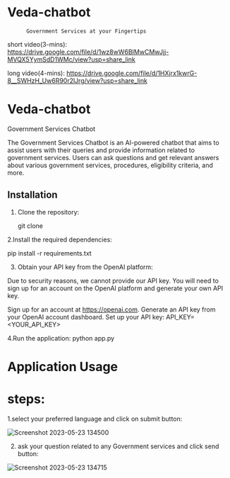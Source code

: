 # Veda-chatbot 
          Government Services at your Fingertips
short video(3-mins):
https://drive.google.com/file/d/1wz8wW6BIMwCMwJjj-MVQX5YymSdD1WMc/view?usp=share_link

long video(4-mins):
https://drive.google.com/file/d/1HXjrx1kwrG-8__SWHzH_Uw6R90r2lJrg/view?usp=share_link

# Veda-chatbot
Government Services Chatbot

The Government Services Chatbot is an AI-powered chatbot that aims to assist users with their queries and provide information related to government services. Users can ask questions and get relevant answers about various government services, procedures, eligibility criteria, and more.

## Installation

1. Clone the repository:

  
   git clone <repositorylink>

 2.Install the required dependencies:

pip install -r requirements.txt

 3. Obtain your API key from the OpenAI platform:

Due to security reasons, we cannot provide our API key. You will need to sign up for an account on the OpenAI platform and generate your own API key.

Sign up for an account at https://openai.com.
Generate an API key from your OpenAI account dashboard.
Set up your API key:
API_KEY=<YOUR_API_KEY>

4.Run the application:
python app.py
  
# Application Usage


# steps:


1.select your preferred language and click on submit button:


![Screenshot 2023-05-23 134500](https://github.com/ranjithkiran123/Veda_chatbot/assets/92369725/85e4500c-e5de-4849-8e7a-8a56c50ee3f2)



2. ask your question related to any Government services and click send button:


![Screenshot 2023-05-23 134715](https://github.com/ranjithkiran123/Veda_chatbot/assets/92369725/93213aa9-3f8d-441c-8e7b-923053707777)




